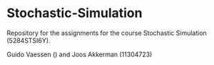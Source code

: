 # Stochastic-Simulation
Repository for the assignments for the course Stochastic Simulation (5284STSI6Y).

Guido Vaessen () and Joos Akkerman (11304723)
